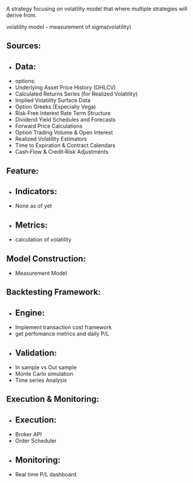 A strategy focusing on volatility model that where multiple strategies will derive from.

volatility model - measurement of sigma(volatility)

## Sources: 
- ## Data:
 - options:
 - Underlying Asset Price History (OHLCV)
 - Calculated Returns Series (for Realized Volatility)
 - Implied Volatility Surface Data
 - Option Greeks (Especially Vega)
 - Risk‑Free Interest Rate Term Structure
 - Dividend Yield Schedules and Forecasts
 - Forward Price Calculations
 - Option Trading Volume & Open Interest
 - Realized Volatility Estimators
 - Time to Expiration & Contract Calendars
 - Cash‑Flow & Credit‑Risk Adjustments

## Feature:
- ## Indicators:
- None as of yet
- ## Metrics:
- calculation of volatility

## Model Construction:
- Measurement Model

## Backtesting Framework:
- ## Engine:
- Implement transaction cost framework
- get perfomance metrics and daily P/L
- ## Validation:
- In sample vs Out sample
- Monte Carlo simulation
- Time series Analysis

## Execution & Monitoring:
- ## Execution:
- Broker API
- Order Scheduler
- ## Monitoring:
- Real time P/L dashboard
